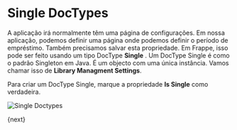 # Single DocTypes

A aplicação irá normalmente têm uma página de configurações. Em nossa aplicação, podemos definir uma página onde podemos definir o período de empréstimo. Também precisamos salvar esta propriedade. Em Frappe, isso pode ser feito usando um tipo DocType **Single** . Um DocType Single é como o padrão Singleton em Java. É um objecto com uma única instância. Vamos chamar isso de **Library Managment Settings**.

Para criar um DocType Single, marque a propriedade **Is Single** como verdadeira.

<img class="screenshot" alt="Single Doctypes" src="{{docs_base_url}}/assets/img/tab_single.png">

{next}
